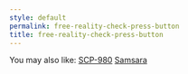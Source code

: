 ```yaml
---
style: default
permalink: free-reality-check-press-button
title: free-reality-check-press-button
---
```

You may also like:
[SCP-980](http://scp-wiki.net/scp-980)
[Samsara](http://scp-wiki.net/samsara)